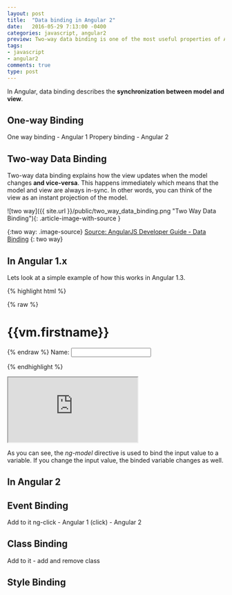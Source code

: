 ```yaml
---
layout: post
title:  "Data binding in Angular 2"
date:   2016-05-29 7:13:00 -0400
categories: javascript, angular2
preview: Two-way data binding is one of the most useful properties of Angular 1.x and although Angular 2 is one-way bound by default, applying two-way data logic is actually not that much different...
tags:
- javascript
- angular2
comments: true
type: post
---
```


In Angular, data binding describes the **synchronization between model and view**.

One-way Binding
------------------
One way binding - Angular 1
Propery binding - Angular 2

Two-way Data Binding
------------------
Two-way data binding explains how the view updates when the model changes **and vice-versa**. This happens immediately which means that the model and view are always in-sync. In other words, you can think of the view as an instant projection of the model.

![two way]({{ site.url }}/public/two_way_data_binding.png "Two Way Data Binding"){: .article-image-with-source }

{:two way: .image-source}
[Source: AngularJS Developer Guide - Data Binding](https://docs.angularjs.org/guide/databinding)
{: two way}

In Angular 1.x
------------------
Lets look at a simple example of how this works in Angular 1.3.

{% highlight html %}
<html ng-app="myApp">
  <body ng-controller="appCtrl as vm">
  {% raw %}  <h1>{{vm.firstname}}</h1>{% endraw %}
    Name: <input ng-model="vm.firstname">
  </body>
</html>

<script>
var appCtrl = function(){
  var vm = this;
  vm.firstname = 'Jimmy';
};

angular.module('myApp', []).controller('appCtrl', appCtrl);
</script>
{% endhighlight %}

<iframe src="https://embed.plnkr.co/vCkXc3qlrIupUBkvKUxn/"></iframe>

As you can see, the *ng-model* directive is used to bind the input value to a variable. If you change the input value, the binded variable changes as well.

In Angular 2
------------------

Event Binding
------------------
Add to it
ng-click - Angular 1
(click) - Angular 2

Class Binding
------------------
Add to it - add and remove class

Style Binding
------------------